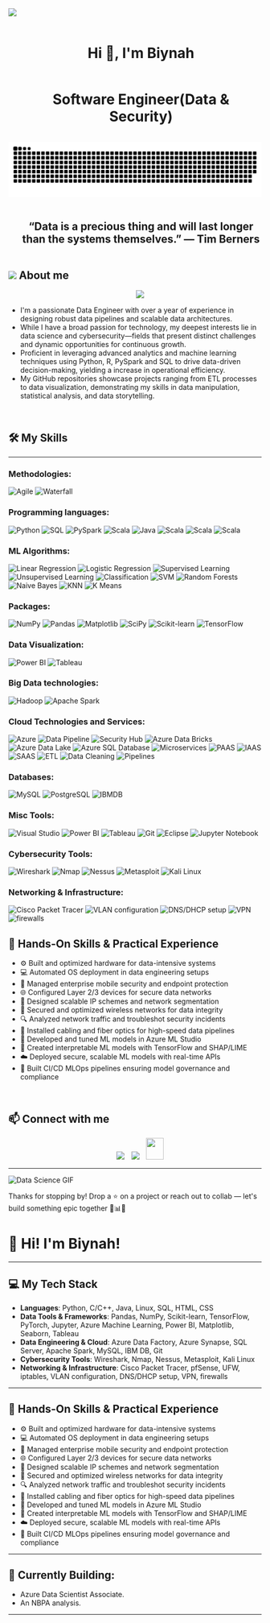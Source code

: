 
<!--horizontal divider(gradiant)-->
<img src="https://user-images.githubusercontent.com/73097560/115834477-dbab4500-a447-11eb-908a-139a6edaec5c.gif">

<!--h1 without bottom border-->
<div id="user-content-toc">
  <ul align="center">
    <summary><h1 style="display: inline-block">Hi 👋, I'm Biynah</h1></summary>
    <summary><h1 style="display: inline-block">Software Engineer(Data & Security)</h1></summary>
  </ul>
</div>

<!--- snake -->
<div align="center">
  <img src="https://github.com/Jashwanth0011/Jashwanth/blob/main/grid-snake.svg" alt="snake" /></a>
</div>

<!--h2 without bottom border-->
<div id="user-content-toc">
  <ul align="center">
    <summary><h2 style="display: inline-block">“Data is a precious thing and will last longer than the systems themselves.” — Tim Berners</h2></summary>
  </ul>
</div>

## <picture><img src = "https://github.com/7oSkaaa/7oSkaaa/blob/main/Images/about_me.gif?raw=true" width = 50px></picture> About me 

<picture> <img align="right" src="https://github.com/7oSkaaa/7oSkaaa/blob/main/Images/Right_Side.gif?raw=true" width = 250px></picture>

<br>

- I'm a passionate Data Engineer with over a year of experience in designing robust data pipelines and scalable data architectures. 
- While I have a broad passion for technology, my deepest interests lie in data science and cybersecurity—fields that present distinct challenges and dynamic opportunities for continuous growth. 
- Proficient in leveraging advanced analytics and machine learning techniques using Python, R, PySpark and SQL to drive data-driven decision-making, yielding a increase in operational efficiency.
- My GitHub repositories showcase projects ranging from ETL processes to data visualization, demonstrating my skills in data manipulation, statistical analysis, and data storytelling.
<br>

## 🛠️ My Skills
-------------------
### Methodologies:
![Agile](https://img.shields.io/badge/-Agile-000)
![Waterfall](https://img.shields.io/badge/-Waterfall-000)

### Programming languages:
![Python](https://img.shields.io/badge/-Python-000?logo=Python)
![SQL](https://img.shields.io/badge/-SQL-000?logo=SQL)
![PySpark](https://img.shields.io/badge/-PySpark-000?logo=Apache-Spark)
![Scala](https://img.shields.io/badge/-Scala-000?logo=Scala)
![Java](https://img.shields.io/badge/-Java-000?logo=Java)
![Scala](https://img.shields.io/badge/-C++-000?logo=C++)
![Scala](https://img.shields.io/badge/-HTML-000?logo=HTML)
![Scala](https://img.shields.io/badge/-CSS-000?logo=CSS)

### ML Algorithms:
![Linear Regression](https://img.shields.io/badge/-Linear%20Regression-000)
![Logistic Regression](https://img.shields.io/badge/-Logistic%20Regression-000)
![Supervised Learning](https://img.shields.io/badge/-Supervised%20Learning-000)
![Unsupervised Learning](https://img.shields.io/badge/-Unsupervised%20Learning-000)
![Classification](https://img.shields.io/badge/-Classification-000)
![SVM](https://img.shields.io/badge/-SVM-000)
![Random Forests](https://img.shields.io/badge/-Random%20Forests-000)
![Naive Bayes](https://img.shields.io/badge/-Naive%20Bayes-000)
![KNN](https://img.shields.io/badge/-KNN-000)
![K Means](https://img.shields.io/badge/-K%20Means-000)

### Packages:
![NumPy](https://img.shields.io/badge/-NumPy-000?logo=NumPy)
![Pandas](https://img.shields.io/badge/-Pandas-000?logo=Pandas)
![Matplotlib](https://img.shields.io/badge/-Matplotlib-000?logo=Matplotlib)
![SciPy](https://img.shields.io/badge/-SciPy-000?logo=SciPy)
![Scikit-learn](https://img.shields.io/badge/-Scikit--learn-000?logo=scikit-learn)
![TensorFlow](https://img.shields.io/badge/-TensorFlow-000?logo=TensorFlow)

### Data Visualization:
![Power BI](https://img.shields.io/badge/-Power%20BI-000?logo=Power-BI)
![Tableau](https://img.shields.io/badge/-Tableau-000?logo=Tableau)

### Big Data technologies:
![Hadoop](https://img.shields.io/badge/-Hadoop-000?logo=Apache-Hadoop)
![Apache Spark](https://img.shields.io/badge/-Apache%20Spark-000?logo=Apache-Spark)

### Cloud Technologies and Services:
![Azure](https://img.shields.io/badge/-Azure-000?logo=Microsoft-Azure)
![Data Pipeline](https://img.shields.io/badge/-Data%20Pipeline-000?logo=AWS-Data-Pipeline)
![Security Hub](https://img.shields.io/badge/-Security%20Hub-000?logo=AWS-Security-Hub)
![Azure Data Bricks](https://img.shields.io/badge/-Azure%20Data%20Bricks-000?logo=Microsoft-Azure)
![Azure Data Lake](https://img.shields.io/badge/-Azure%20Data%20Lake-000?logo=Microsoft-Azure)
![Azure SQL Database](https://img.shields.io/badge/-Azure%20SQL%20Database-000?logo=Microsoft-Azure)
![Microservices](https://img.shields.io/badge/-Microservices-000?logo=Microservices)
![PAAS](https://img.shields.io/badge/-PAAS-000)
![IAAS](https://img.shields.io/badge/-IAAS-000)
![SAAS](https://img.shields.io/badge/-SAAS-000)
![ETL](https://img.shields.io/badge/-ETL-000)
![Data Cleaning](https://img.shields.io/badge/-Data%20Cleaning-000)
![Pipelines](https://img.shields.io/badge/-Pipelines-000)

### Databases:
![MySQL](https://img.shields.io/badge/-MySQL-000?logo=MySQL)
![PostgreSQL](https://img.shields.io/badge/-PostgreSQL-000?logo=PostgreSQL)
![IBMDB](https://img.shields.io/badge/-IBMDB-000?logo=IBMDB)

### Misc Tools:
![Visual Studio](https://img.shields.io/badge/-Visual%20Studio-000?logo=Visual-Studio)
![Power BI](https://img.shields.io/badge/-Power%20BI-000?logo=Power-BI)
![Tableau](https://img.shields.io/badge/-Tableau-000?logo=Tableau)
![Git](https://img.shields.io/badge/-Git-000?logo=Git)
![Eclipse](https://img.shields.io/badge/-Eclipse-000?logo=Eclipse)
![Jupyter Notebook](https://img.shields.io/badge/-Jupyter%20Notebook-000?logo=Jupyter)

### Cybersecurity Tools:
![Wireshark](https://img.shields.io/badge/-Wireshark-000?logo=Wireshark)
![Nmap](https://img.shields.io/badge/-Nmap-000?logo=Nmap)
![Nessus](https://img.shields.io/badge/-Nessus-000?logo=Nessus)
![Metasploit](https://img.shields.io/badge/-Metasploit-000?logo=Metasploit)
![Kali Linux](https://img.shields.io/badge/-Kali-Linux-000?logo=Kali-Linux)

### Networking & Infrastructure:
![Cisco Packet Tracer](https://img.shields.io/badge/-Cisco-Packet-Tracer-000?logo=Cisco-Packet-Tracer)
![VLAN configuration](https://img.shields.io/badge/-VLAN-configuration-000?logo=VLAN-configuration)
![DNS/DHCP setup](https://img.shields.io/badge/-DNS/DHCP-setup-000?logo=DNS/DHCP-setup)
![VPN](https://img.shields.io/badge/-VPN-000?logo=VPN)
![firewalls](https://img.shields.io/badge/-firewalls-000?logo=firewalls)
<br>

## 🔧 Hands-On Skills & Practical Experience

- ⚙️ Built and optimized hardware for data-intensive systems  
- 💻 Automated OS deployment in data engineering setups  
- 📱 Managed enterprise mobile security and endpoint protection  
- 🌐 Configured Layer 2/3 devices for secure data networks  
- 🧮 Designed scalable IP schemes and network segmentation  
- 📶 Secured and optimized wireless networks for data integrity  
- 🔍 Analyzed network traffic and troubleshot security incidents  
- 🧵 Installed cabling and fiber optics for high-speed data pipelines  
- 🤖 Developed and tuned ML models in Azure ML Studio  
- 🧠 Created interpretable ML models with TensorFlow and SHAP/LIME  
- ☁️ Deployed secure, scalable ML models with real-time APIs  
- 🔄 Built CI/CD MLOps pipelines ensuring model governance and compliance  
<br>

## 📫 Connect with me
<p align="center">
 <div align="center" class="icons-social" style="margin-left: 10px;">
        <a target="_blank" href="https://www.linkedin.com/in/jashwanthreddy3579/">
            <img src="https://img.icons8.com/doodle/40/000000/linkedin--v2.png" style="margin-left: 10px;"></a>
        <a style="margin-left: 10px;" target="_blank" href="https://github.com/Jashwanth0011">
            <img src="https://img.icons8.com/doodle/40/000000/github--v1.png"></a>
        <a style="margin-left: 10px;" target="_blank" href="mailto:jashwanthmyjob@gmail.com">
            <img src="https://img.icons8.com/doodle/2x/gmail-new.png" style=" width:35px; height:43px;"></a>
 </div>
</p>

-------
![Data Science GIF](https://media.giphy.com/media/9JJtjLliEF5N68yf3e/giphy.gif)

Thanks for stopping by! Drop a ⭐️ on a project or reach out to collab — let's build something epic together 🔐📊🚀














# 👋 Hi! I'm Biynah!  



---

## 💻 My Tech Stack  

- **Languages**: Python, C/C++, Java, Linux, SQL, HTML, CSS
- **Data Tools & Frameworks**: Pandas, NumPy, Scikit-learn, TensorFlow, PyTorch, Jupyter, Azure Machine Learning, Power BI, Matplotlib, Seaborn, Tableau
- **Data Engineering & Cloud**: Azure Data Factory, Azure Synapse, SQL Server, Apache Spark, MySQL, IBM DB, Git
- **Cybersecurity Tools**: Wireshark, Nmap, Nessus, Metasploit, Kali Linux
- **Networking & Infrastructure**: Cisco Packet Tracer, pfSense, UFW, iptables, VLAN configuration, DNS/DHCP setup, VPN, firewalls

---

## 🔧 Hands-On Skills & Practical Experience

- ⚙️ Built and optimized hardware for data-intensive systems  
- 💻 Automated OS deployment in data engineering setups  
- 📱 Managed enterprise mobile security and endpoint protection  
- 🌐 Configured Layer 2/3 devices for secure data networks  
- 🧮 Designed scalable IP schemes and network segmentation  
- 📶 Secured and optimized wireless networks for data integrity  
- 🔍 Analyzed network traffic and troubleshot security incidents  
- 🧵 Installed cabling and fiber optics for high-speed data pipelines  
- 🤖 Developed and tuned ML models in Azure ML Studio  
- 🧠 Created interpretable ML models with TensorFlow and SHAP/LIME  
- ☁️ Deployed secure, scalable ML models with real-time APIs  
- 🔄 Built CI/CD MLOps pipelines ensuring model governance and compliance  

---

## 🌱 Currently Building:

- Azure Data Scientist Associate.  
- An NBPA analysis.
  
---


